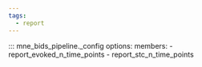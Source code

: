 ```yaml
---
tags:
  - report
---
```


::: mne_bids_pipeline._config
    options:
      members:
        - report_evoked_n_time_points
        - report_stc_n_time_points
